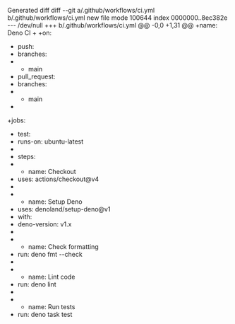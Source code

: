 Generated diff diff --git a/.github/workflows/ci.yml b/.github/workflows/ci.yml
new file mode 100644 index 0000000..8ec382e --- /dev/null +++
b/.github/workflows/ci.yml @@ -0,0 +1,31 @@ +name: Deno CI + +on:

- push:
- branches:
- - main
- pull_request:
- branches:
- - main
-

+jobs:

- test:
- runs-on: ubuntu-latest
-
- steps:
- - name: Checkout
- uses: actions/checkout@v4
-
- - name: Setup Deno
- uses: denoland/setup-deno@v1
- with:
- deno-version: v1.x
-
- - name: Check formatting
- run: deno fmt --check
-
- - name: Lint code
- run: deno lint
-
- - name: Run tests
- run: deno task test
